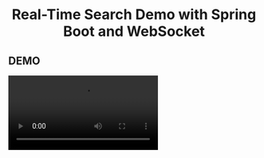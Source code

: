 # <h1 style="text-align: center">Real-Time Search Demo with Spring Boot and WebSocket</h1>

## DEMO

<video src="https://user-images.githubusercontent.com/75155192/239738653-5218c7cd-f60a-46d7-8de8-7b9dd156faf0.mp4">

## Overview

The "Real-Time Search Demo with Spring Boot and WebSocket" is a demonstration application built with Spring Boot, a Java framework for web application development. The main focus of this demo is to illustrate the implementation of a real-time search feature using WebSocket technology.

## Key Features:

1. Instant Search Results: As users type their search queries, the application dynamically updates and displays matching results in real-time, providing a responsive search experience.
2. WebSocket Communication: The application leverages WebSocket for bi-directional communication between the client and the server, enabling efficient and real-time updates without the need for page refresh.
3. Efficient Searching: The application efficiently processes search requests on the server-side, ensuring fast response times even for large datasets.
4. No Results Handling: If no search results are found, the application gracefully notifies the user with an appropriate message, indicating that no items are available based on the search criteria.
5. Scalable and Adaptable: The demo code is designed to be easily scalable and adaptable to different search scenarios and data sources. It serves as a foundation for developers to build real-time search functionality into their own applications.

### This GitHub repository serves as a valuable resource for developers who want to understand and implement real-time search functionality using Spring Boot and WebSocket technology. It provides a clear demonstration of the key concepts and code examples that can be utilized as a starting point for building similar features in their own projects.

### I am excited to showcase my demo app that highlights the core functionality of a typical web application. However, I understand that each business has its own unique requirements, which is why I am offering additional features such as forgot password, email verification, password change, user detail change, admin panel, and many more based on your specific needs. I can work with you to customize and add any additional features to the app to make it a perfect fit for your business.

### If you're interested in custom application development or would like to discuss a project, please don't hesitate to contact me.

<ul>
    <li><a href="https://twitter.com/Heshantk">Twitter</a></li>
    <li><a href="https://www.linkedin.com/in/heshanthenura">LinkedIn</a></li>
    <li><a href="https://www.instagram.com/heshan_thenura/">Instagram</a></li>
    <li><a href="https://youtube.com/@heshanthenura">YouTube</a></li>
    <li><a href="https://www.tiktok.com/@heshanthenura">TikTok</a></li>
</ul>

### [E-Mail](mailto:heshanthenura@protonmail.com) heshanthenura@protonmail.com
